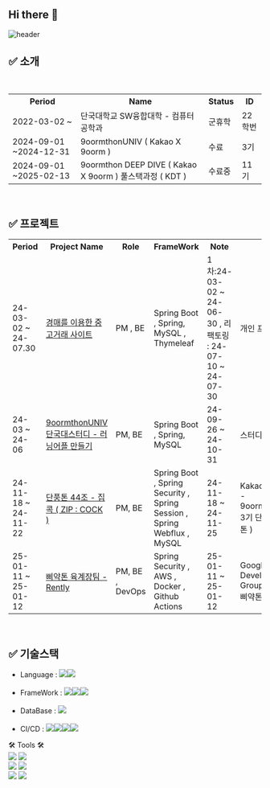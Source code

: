 ## Hi there 👋
![header](https://capsule-render.vercel.app/api?type=waving&color=0:FFC1C1,100:FFB6B6&height=200&section=footer&text=Juice's_GitHub📡&fontSize=60&fontAlignY=50&textBg=false&fontColor=FBEFEF&animation=scaleIn)


## :white_check_mark: 소개
<div align="center"><br>
<table>
  <tr>
    <th>Period</th>
    <th>Name</th>
    <th>Status</th>
    <th>ID</th>
  </tr>
  <tr>
    <td>2022-03-02 ~ </td>
    <td>단국대학교 SW융합대학 - 컴퓨터공학과 </td>
    <td>군휴학</td>
    <td>22학번</td>
  </tr>
  <tr>
    <td>2024-09-01 ~2024-12-31</td>
    <td>9oormthonUNIV ( Kakao X 9oorm ) </td>
    <td>수료</td></td>
    <td>3기</td>
  </tr>
  <tr>
    <td>2024-09-01 ~2025-02-13</td>
    <td>9oormthon DEEP DIVE ( Kakao X 9oorm ) 풀스택과정 ( KDT )</td>
    <td>수료중</td></td>
    <td>11기</td>
  </tr>

</table>
</div>
<br>

## :white_check_mark: 프로젝트
<div align="center">
<table>
  <tr>
    <th>Period</th>
    <th>Project Name</th>
    <th>Role</th>
    <th>FrameWork</th>
    <th>Note</th>
    <th>Etc</th>
    <th>Status</th>
  </tr>
  <tr>
    <td>24-03-02 ~ 24-07.30</td>
    <td><a href="https://github.com/KangWooJu/DomProject_Final">경매를 이용한 중고거래 사이트</a></td>
    <td>PM , BE</td>
    <td>Spring Boot , Spring, MySQL , Thymeleaf </td>
    <td>1차:24-03-02 ~ 24-06-30 , 리팩토링 : 24-07-10 ~ 24-07-30</td>
    <td>개인 프로젝트</td>
    <td>완료</td>
   
  </tr>
  <tr>
    <td>24-03 ~ 24-06</td>
    <td><a href="https://github.com/9oormthonDKU">9oormthonUNIV 단국대스터디 - 러닝어플 만들기</a></td>
    <td>PM, BE</td>
    <td>Spring Boot , Spring, MySQL </td>
    <td>24-09-26 ~ 24-10-31</td>
    <td>스터디 프로젝트</td>
    <td>완료</td>
  </tr>
   <tr>
    <td>24-11-18 ~ 24-11-22</td>
    <td><a href="https://github.com/KangWooJu/2024_DANPOONG_TEAM_44_BE">단풍톤 44조 - 집콕 ( ZIP : COCK )</a></td>
    <td>PM, BE</td>
    <td>Spring Boot , Spring Security , Spring Session , Spring Webflux , MySQL</td>
    <td>24-11-18 ~ 24-11-25</td>
    <td>Kakao X 9oorm - 9oormthonUNIV 3기 단풍톤 ( 해커톤 ) </td>
    <td>배포완료</td>
  </tr>
  <tr>
    <td>25-01-11 ~ 25-01-12</td>
    <td><a href=""> 삐약톤 육계장팀 - Rently </a></td>
    <td>PM, BE , DevOps</td>
    <td> Spring Security , AWS , Docker , Github Actions </td>
    <td>25-01-11 ~ 25-01-12</td>
    <td>Google Developer Group (GDG) - 삐약톤 ( 해커톤 ) </td>
    <td>배포완료</td>
  </tr>
</table>
</div>
<br>

## :white_check_mark: 기술스택 
- Language : <img src="https://img.shields.io/badge/java-007396?style=flat-square&logo=java&logoColor=white"/><img src="https://img.shields.io/badge/C-A8B9CC?style=flat-square&logo=C&logoColor=white"/>
<br><br>
- FrameWork : <img src="https://img.shields.io/badge/springboot-6DB33F?style=for-the-badge&logo=springboot&logoColor=white"/><img src="https://img.shields.io/badge/spring-6DB33F?style=for-the-badge&logo=spring&logoColor=white"/><img src="https://img.shields.io/badge/springSecurity-6DB33F?style=for-the-badge&logo=springSercurity&logoColor=white"/><br><br>
- DataBase : <img src="https://img.shields.io/badge/mysql-4479A1?style=for-the-badge&logo=mysql&logoColor=white"><br><br>
- CI/CD : <img src="https://img.shields.io/badge/GitHub-181717?style=flat-square&logo=GitHub&logoColor=white"/><img src="https://img.shields.io/badge/Git-F05032?style=flat-square&logo=git&logoColor=white"/><img src="https://img.shields.io/badge/Grafana-FF7F00?style=flat-square&logo=Grafana&logoColor=red"/><img src="https://img.shields.io/badge/Prometheus-FF7F00?style=flat-square&logo=Prometheus&logoColor=white"/>


 🛠 Tools 🛠   
  <img src="https://img.shields.io/badge/Git-F05032?style=flat-square&logo=Git&logoColor=white"/></a>
  <img src="https://img.shields.io/badge/Github-181717?style=flat-square&logo=Github&logoColor=white"/></a>
  <br>
  <img src="https://img.shields.io/badge/VSCode-007ACC?style=flat-square&logo=visualstudiocode&logoColor=white"/></a>
  <img src="https://img.shields.io/badge/intellij-000000?style=flat-square&logo=intellijidea&logoColor=white"/></a>
  <br>
  <img src="https://img.shields.io/badge/Notion-000000?style=flat-square&logo=notion&logoColor=white"/></a>
  <img src="https://img.shields.io/badge/Discord-5865F2?style=flat-square&logo=discord&logoColor=white"/></a>



